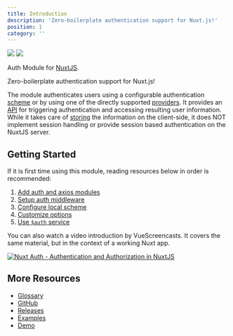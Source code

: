 ```yaml
---
title: Introduction
description: 'Zero-boilerplate authentication support for Nuxt.js!'
position: 1
category: ''
---
```


<img src="/preview.png" class="light-img" />
<img src="/preview-dark.png" class="dark-img" />

Auth Module for [NuxtJS](https://nuxtjs.org).

Zero-boilerplate authentication support for Nuxt.js!

The module authenticates users using a configurable authentication [scheme](/guide/scheme) or by using one of the directly supported [providers](/guide/provider). It provides an [API](https://auth.nuxtjs.org/) for triggering authentication and accessing resulting user information. While it takes care of [storing](/api/storage) the information on the client-side, it does NOT implement session handling or provide session based authentication on the NuxtJS server.

## Getting Started

If it is first time using this module, reading resources below in order is recommended:

1. [Add auth and axios modules](./guide/setup)
2. [Setup auth middleware](./guide/middleware)
3. [Configure local scheme](./schemes/local)
4. [Customize options](./api/options)
5. [Use `$auth` service](./api/auth)

You can also watch a video introduction by VueScreencasts. It covers the same material, but in the context of a working Nuxt app.

[![Nuxt Auth - Authentication and Authorization in NuxtJS](https://img.youtube.com/vi/zzUpO8tXoaw/0.jpg)](https://youtu.be/zzUpO8tXoaw)

## More Resources

- [Glossary](./glossary)
- [GitHub](https://github.com/nuxt-community/auth-module)
- [Releases](https://github.com/nuxt-community/auth-module/releases)
- [Examples](https://github.com/nuxt-community/auth-module/tree/dev/demo)
- [Demo](https://nuxt-auth.herokuapp.com)
